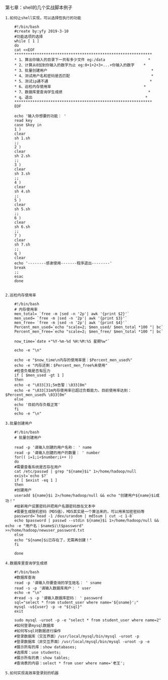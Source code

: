 第七章：shell的几个实战脚本例子
	
	1.如何让shell实现，可以选择性执行的功能
		
		#!/bin/bash
		#create by:yfy 2019-3-10
		#功能选项的选择
		while [ 1 ]
		do 
		cat <<EOF
		*************************************************************
		* 1、算出你输入的目录下一共有多少文件 eg:/data 					*
		* 2、计算从0加到你输入的数字为止 eg:0+1+2+3+...+你输入的数字 	*
		* 3、批量创建用户												*
		* 4、测试用户名和密码是否匹配									*
		* 5、测试ip通不通												*
		* 6、巡检内存使用率											*
		* 7、数据库里查询学生成绩										*
		* q、退出													*
		*************************************************************
		EOF

		echo '输入你想要的功能： '
		read key
		case $key in
		1 )
		clear
		sh 1.sh
		;;
		2 )
		clear
		sh 2.sh
		;;
		3 )
		clear
		sh 3.sh
		;;
		4 )
		clear
		sh 4.sh
		;;
		5 )
		clear
		sh 5.sh
		;;
		6 )
		clear
		sh 6.sh
		;;
		7 )
		clear
		sh 7.sh
		;;
		q )
		clear
		echo '--------感谢使用-------程序退出--------'
		break
		;;
		esac
		done

	
	2.巡检内存使用率

		#!/bin/bash
		# 内存使用率
		men_total= `free -m |sed -n '2p'| awk '{print $2}'`
		men_used= `free -m |sed -n '2p'| awk '{print $3}'`
		men_free= `free -m |sed -n '2p'| awk '{print $4}'`
		Percent_men_used=`echo "scale=2; $men_used/ $men_total *100 "| bc`
		Percent_men_free=`echo "scale=2; $men_free/ $men_total *100 "| bc`

		now_time=`date +"%Y-%m-%d %H:%M:%S 星期%w"`

		echo -e "\n"

		echo -e "$now_time\n内存的使用率是：$Percent_men_used%"
		echo -e "内存还剩：$Percent_men_free%未使用"
		#检查负载是否有压力
		if [ $men_used -gt 1 ]
		then
		echo -e "\033[31;5m告警：\033[0m"
		echo -e "\033[31m内存使用率已超过负载能力，目前使用率达到：$Percent_men_used% \033[0m"
		else
		echo '目前内存负载正常'
		fi
		echo -e "\n"
	
	3.批量创建用户
	
		#!/bin/bash
		# 批量创建用户

		read -p '请输入创建的用户名称： ' name
		read -p '请输入创建的用户的数量： ' number
		for(( i=1;i<$number;i++ ))
		do
		#需要查看系统是否存在用户
		cat /etc/passwd | grep "${name}$i" 1>/home/hadoop/null
		exist=`echo $?`
		if [ $exist -eq 1 ]
		then
		#创建用户
		useradd ${name}$i 2>/home/hadoop/null && echo "创建用户${name}$i成功！"
		#给新用户设置密码并把用户名跟密码放在文本中
		#需要生成随机密码（MD5值），MD5其实是一个算法来的，可以用来加密密码等
		password=`head -1 /dev/urandom | md5sum | cut -c 1-8`
		echo $password | passwd --stdin ${name}$i 1>/home/hadoop/null && echo -e "用户名：$name$i\t$password" >>/home/hadoop/newuser_password.txt
		else
		echo "${name}$i已存在了，无需再创建！"
		fi

		done
	
	4.数据库里查询学生成绩
	
		#!/bin/bash
		#数据库查询
		read -p '请输入你要查询的学生姓名： ' sname
		read -s -p '请输入数据库用户： ' user
		echo -e "\n"
		#read -s -p '请输入数据库密码： ' password
		sql="select * from student_user where name='${sname}';"
		mysql -u${user} -p -e "${sql}"
		exit

		sudo mysql -uroot -p -e "select * from student_user where name=2"
		#如何登录mysql数据库
		#如何写sql对数据进行操作
		#登录数据库（交互界面）/usr/local/mysql/bin/mysql -uroot -p
		#登录数据库（非交互界面）/usr/local/mysql/bin/mysql -uroot -p -e
		#展示所有的库：show databases;
		#选择库：use students;
		#展示所有的表：show tables;
		#查询表的内容：select * from user where name='老王';
	
	5.如何实现高效率登录别的机器

